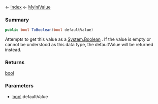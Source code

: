 ← [Index](Api-Index) ← [MyIniValue](VRage.Game.ModAPI.Ingame.Utilities.MyIniValue)

### Summary

```csharp
public bool ToBoolean(bool defaultValue)
```

Attempts to get this value as a [System.Boolean](https://docs.microsoft.com/en-us/dotnet/api/system.boolean?view=netframework-4.6) . If the value is empty or cannot be understood as this data type, the defaultValue will be returned instead.

### Returns

[bool](https://docs.microsoft.com/en-us/dotnet/api/system.boolean?view=netframework-4.6)



### Parameters

* [bool](https://docs.microsoft.com/en-us/dotnet/api/system.boolean?view=netframework-4.6) defaultValue
